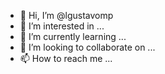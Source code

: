 - 👋 Hi, I’m @lgustavomp
- 👀 I’m interested in ...
- 🌱 I’m currently learning ...
- 💞️ I’m looking to collaborate on ...
- 📫 How to reach me ...

<!---
lgustavomp/lgustavomp is a ✨ special ✨ repository because its `README.md` (this file) appears on your GitHub profile.
You can click the Preview link to take a look at your changes.
--->
